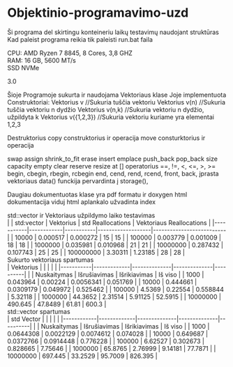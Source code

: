# Objektinio-programavimo-uzd

Ši programa del skirtingu konteineriu laikų testavimų naudojant struktūras
Kad paleist programa reikia tik paleisti run.bat faila


CPU: AMD Ryzen 7 8845, 8 Cores, 3,8 GHZ<br>
RAM: 16 GB, 5600 MT/s<br>
SSD NVMe <br>

3.0

Šioje Programoje sukurta ir naudojama Vektoriaus klase
Joje implementuota
Construktoriai:
Vektorius<typename> v       //Sukuria tuščia vektoriu
Vektorius<typename> v(n)    //Sukuria tuščia vektoriu n dydžio
Vektorius<typename> v(n,k)  //Sukuria vektoriu n dydžio, užpildyta k
Vektorius<typename> v({1,2,3}) //Sukuria vektoriu kuriame yra elementai 1,2,3

Destruktorius
copy construktorius ir operacija
move consturktorius ir operacija

swap
assign 
shrink_to_fit
erase
insert
emplace
push_back
pop_back
size
capacity
empty
clear
reserve
resize
at
[] operatorius
==, !=,
<, <=, >, >=
begin, cbegin, rbegin, rcbegin
end, cend, rend, rcend,
front,
back, 
įprasta vektoriaus data() funckija pervardinta į storage(),

Daugiau dokumentuotas klase yra pdf formatu ir doxygen html dokumentacija viduj html aplankalo užvadinta index

std::vector ir Vektoriaus užpildymo laiko testavimas
<br>
|           | std:vector | Vektorius | std Reallocations | Vektoriaus Reallocations |
|-----------|------------|-----------|-------------------|--------------------------|
| 10000     | 0.000517   | 0.000272  | 15                | 15                       |
| 100000    | 0.003779   | 0.001009  | 18                | 18                       |
| 1000000   | 0.035981   | 0.010968  | 21                | 21                       |
| 10000000  | 0.287432   | 0.107743  | 25                | 25                       |
| 100000000 | 3.30311    | 1.23185   | 28                | 28                       |
<br>
Sukurto vektoriaus spartumas<br>
| Vektorius |             |              |              |          |
|-----------|-------------|--------------|--------------|----------|
|           | Nuskaitymas | Išrušiavimas | Išrikiavimas | Iš viso  |
| 1000      | 0.043964    | 0.00224      | 0.0056341    | 0.051769 |
| 10000     | 0.444661    | 0.0309179    | 0.049972     | 0.525462 |
| 100000    | 4.5369      | 0.22554      | 0.558844     | 5.32118  |
| 1000000   | 44.3652     | 2.31514      | 5.91125      | 52.5915  |
| 10000000  | 490.645     | 47.8489      | 61.81        | 600.3    |
<br>
std::vector spartumas<br>
| std Vector |             |              |              |          |
|------------|-------------|--------------|--------------|----------|
|            | Nuskaitymas | Išrušiavimas | Išrikiavimas | Iš viso  |
| 1000       | 0.0644308   | 0.0022129    | 0.0074612    | 0.074028 |
| 10000      | 0.649687    | 0.0372766    | 0.0914448    | 0.776228 |
| 100000     | 6.62527     | 0.302673     | 0.828665     | 7.75646  |
| 1000000    | 65.8765     | 2.76999      | 9.14181      | 77.7871  |
| 10000000   | 697.445     | 33.2529      | 95.7009      | 826.395  |<br>
